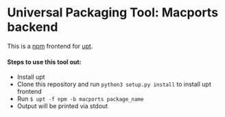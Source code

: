 # Universal Packaging Tool: Macports backend
This is a [npm](https://www.npmjs.com) frontend for [upt](https://pypi.python.org/pypi/upt).

#### Steps to use this tool out:

- Install upt 
- Clone this repository and run ```python3 setup.py install``` to install upt frontend
- Run ```$ upt -f npm -b macports package_name```
- Output will be printed via stdout
